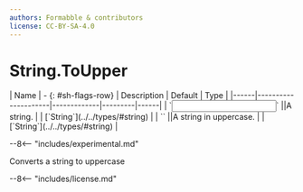 ```yaml
---
authors: Formabble & contributors
license: CC-BY-SA-4.0
---
```



# String.ToUpper

<div class="sh-parameters" markdown="1">
| Name | - {: #sh-flags-row} | Description | Default | Type |
|------|---------------------|-------------|---------|------|
| `<input>` ||A string. | | [`String`](../../types/#string) |
| `<output>` ||A string in uppercase. | | [`String`](../../types/#string) |

</div>

--8<-- "includes/experimental.md"

Converts a string to uppercase

--8<-- "includes/license.md"

